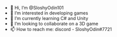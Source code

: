 - 👋 Hi, I’m @SloshyOdin101
- 👀 I’m interested in developing games
- 🌱 I’m currently learning C# and Unity
- 💞️ I’m looking to collaborate on a 3D game
- 📫 How to reach me: discord - SloshyOdin#7721

<!---
SloshyOdin101/SloshyOdin101 is a ✨ special ✨ repository because its `README.md` (this file) appears on your GitHub profile.
You can click the Preview link to take a look at your changes.
--->
